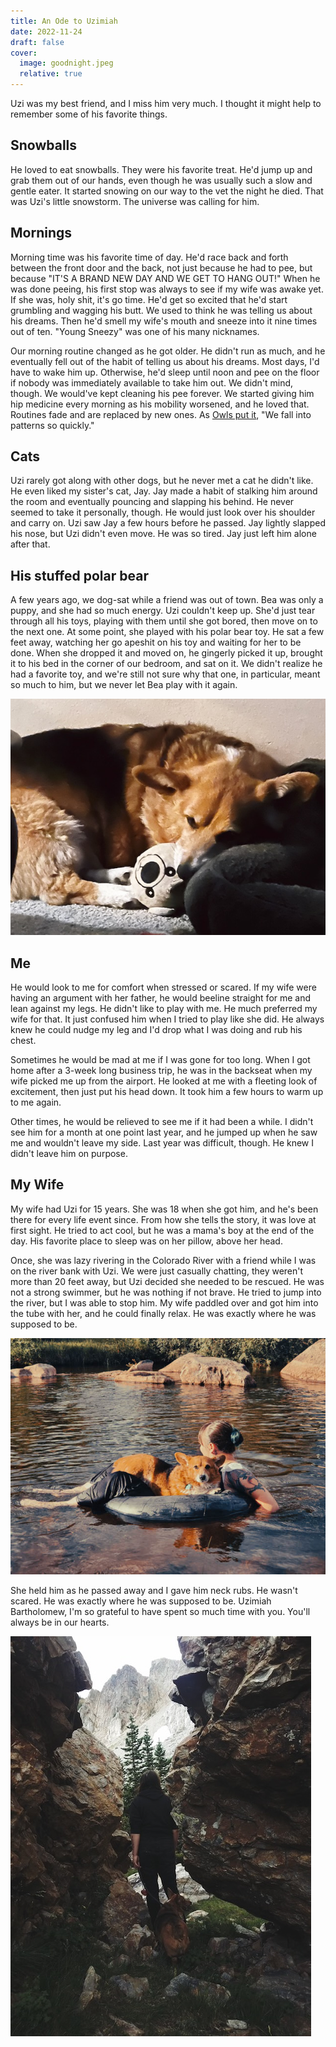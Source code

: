 ```yaml
---
title: An Ode to Uzimiah
date: 2022-11-24
draft: false
cover:
  image: goodnight.jpeg
  relative: true
---
```


Uzi was my best friend, and I miss him very much. I thought it might help to remember some of his favorite things.

## Snowballs
He loved to eat snowballs. They were his favorite treat. He'd jump up and grab them out of our hands, even though he was usually such a slow and gentle eater. It started snowing on our way to the vet the night he died. That was Uzi's little snowstorm. The universe was calling for him.

## Mornings
Morning time was his favorite time of day. He'd race back and forth between the front door and the back, not just because he had to pee, but because "IT'S A BRAND NEW DAY AND WE GET TO HANG OUT!" When he was done peeing, his first stop was always to see if my wife was awake yet. If she was, holy shit, it's go time. He'd get so excited that he'd start grumbling and wagging his butt. We used to think he was telling us about his dreams. Then he'd smell my wife's mouth and sneeze into it nine times out of ten. "Young Sneezy" was one of his many nicknames.

Our morning routine changed as he got older. He didn't run as much, and he eventually fell out of the habit of telling us about his dreams. Most days, I'd have to wake him up. Otherwise, he'd sleep until noon and pee on the floor if nobody was immediately available to take him out. We didn't mind, though. We would've kept cleaning his pee forever. We started giving him hip medicine every morning as his mobility worsened, and he loved that. Routines fade and are replaced by new ones. As [Owls put it](https://www.youtube.com/watch?v=GBw7-9eawnc), "We fall into patterns so quickly."

## Cats
Uzi rarely got along with other dogs, but he never met a cat he didn't like. He even liked my sister's cat, Jay. Jay made a habit of stalking him around the room and eventually pouncing and slapping his behind. He never seemed to take it personally, though. He would just look over his shoulder and carry on. Uzi saw Jay a few hours before he passed. Jay lightly slapped his nose, but Uzi didn't even move. He was so tired. Jay just left him alone after that.

## His stuffed polar bear
A few years ago, we dog-sat while a friend was out of town. Bea was only a puppy, and she had so much energy. Uzi couldn't keep up. She'd just tear through all his toys, playing with them until she got bored, then move on to the next one. At some point, she played with his polar bear toy. He sat a few feet away, watching her go apeshit on his toy and waiting for her to be done. When she dropped it and moved on, he gingerly picked it up, brought it to his bed in the corner of our bedroom, and sat on it. We didn't realize he had a favorite toy, and we're still not sure why that one, in particular, meant so much to him, but we never let Bea play with it again.

![Uzi and his favorite toy](uzi_polar_bear.jpeg)

## Me
He would look to me for comfort when stressed or scared. If my wife were having an argument with her father, he would beeline straight for me and lean against my legs. He didn't like to play with me. He much preferred my wife for that. It just confused him when I tried to play like she did. He always knew he could nudge my leg and I'd drop what I was doing and rub his chest.

Sometimes he would be mad at me if I was gone for too long. When I got home after a 3-week long business trip, he was in the backseat when my wife picked me up from the airport. He looked at me with a fleeting look of excitement, then just put his head down. It took him a few hours to warm up to me again.

Other times, he would be relieved to see me if it had been a while. I didn't see him for a month at one point last year, and he jumped up when he saw me and wouldn't leave my side. Last year was difficult, though. He knew I didn't leave him on purpose.

## My Wife
My wife had Uzi for 15 years. She was 18 when she got him, and he's been there for every life event since. From how she tells the story, it was love at first sight. He tried to act cool, but he was a mama's boy at the end of the day. His favorite place to sleep was on her pillow, above her head.

Once, she was lazy rivering in the Colorado River with a friend while I was on the river bank with Uzi. We were just casually chatting, they weren't more than 20 feet away, but Uzi decided she needed to be rescued. He was not a strong swimmer, but he was nothing if not brave. He tried to jump into the river, but I was able to stop him. My wife paddled over and got him into the tube with her, and he could finally relax. He was exactly where he was supposed to be.

![Water rescue](water_rescue.jpg)

She held him as he passed away and I gave him neck rubs. He wasn't scared. He was exactly where he was supposed to be. Uzimiah Bartholomew, I'm so grateful to have spent so much time with you. You'll always be in our hearts.

![Right next to us, forever](wyoming.jpeg)